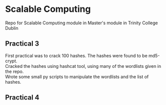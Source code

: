 # Scalable Computing  
Repo for Scalable Computing module in Master's module in Trinity College Dublin  

## Practical 3  
First practical was to crack 100 hashes. The hashes were found to be md5-crypt.  
Cracked the hashes using hashcat tool, using many of the wordlists given in the repo.  
Wrote some small py scripts to manipulate the wordlists and the list of hashes.  

## Practical 4
